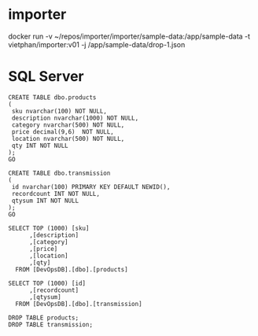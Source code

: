 # importer

docker run -v ~/repos/importer/importer/sample-data:/app/sample-data -t vietphan/importer:v01 -j /app/sample-data/drop-1.json

# SQL Server 

```shell
CREATE TABLE dbo.products
(
 sku nvarchar(100) NOT NULL,
 description nvarchar(1000) NOT NULL,
 category nvarchar(500) NOT NULL,
 price decimal(9,6)  NOT NULL,
 location nvarchar(500) NOT NULL,
 qty INT NOT NULL
);
GO

CREATE TABLE dbo.transmission
(
 id nvarchar(100) PRIMARY KEY DEFAULT NEWID(),
 recordcount INT NOT NULL,
 qtysum INT NOT NULL
);
GO

SELECT TOP (1000) [sku]
      ,[description]
      ,[category]
      ,[price]
      ,[location]
      ,[qty]
  FROM [DevOpsDB].[dbo].[products]

SELECT TOP (1000) [id]
      ,[recordcount]
      ,[qtysum]
  FROM [DevOpsDB].[dbo].[transmission]

DROP TABLE products;
DROP TABLE transmission;
```
